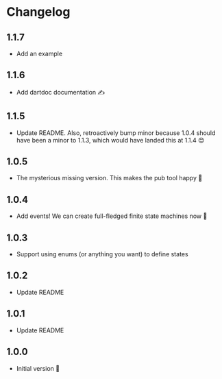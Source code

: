 # Changelog

## 1.1.7

- Add an example

## 1.1.6

- Add dartdoc documentation ✍️

## 1.1.5

- Update README. Also, retroactively bump minor because 1.0.4 should have been a minor to 1.1.3, which would have landed this at 1.1.4 😊

## 1.0.5

- The mysterious missing version. This makes the pub tool happy 🤫

## 1.0.4

- Add events! We can create full-fledged finite state machines now 🥳

## 1.0.3

- Support using enums (or anything you want) to define states

## 1.0.2

- Update README

## 1.0.1

- Update README

## 1.0.0

- Initial version 🚀
